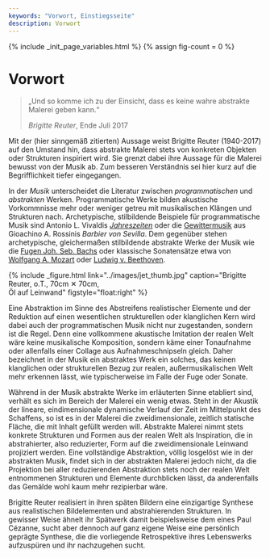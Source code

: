 ```yaml
---
keywords: "Vorwort, Einstiegsseite"
description: Vorwort
---
```


{% include _init_page_variables.html %}
{% assign fig-count = 0 %}

# Vorwort

<blockquote class="light">
  <p>„Und so komme ich zu der Einsicht, dass es keine wahre abstrakte
Malerei geben kann.“</p>
  <footer><cite>Brigitte Reuter</cite>, Ende Juli 2017</footer>
</blockquote>

Mit der (hier sinngemäß zitierten) Aussage weist <span
class="name">Brigitte Reuter</span> (1940-2017) auf den Umstand hin,
dass abstrakte Malerei stets von konkreten Objekten oder Strukturen
inspiriert wird.  Sie grenzt dabei ihre Aussage für die Malerei
bewusst von der Musik ab.  Zum besseren Verständnis sei hier kurz auf
die Begrifflichkeit tiefer eingegangen.

In der _Musik_ unterscheidet die Literatur zwischen _programmatischen_
und _abstrakten_ Werken.  Programmatische Werke bilden akustische
Vorkommnisse mehr oder weniger getreu mit musikalischen Klängen und
Strukturen nach.  Archetypische, stilbildende Beispiele für
programmatische Musik sind <span class="name">Antonio
L. Vivaldis</span>
[_Jahreszeiten_](https://www.youtube.com/watch?v=zzE-kVadtNw) oder die
[Gewittermusik](https://www.youtube.com/watch?v=DyrS_LyiB0o) aus <span
class="name">Gioachino A. Rossinis</span> _Barbier von Sevilla_.  Dem
gegenüber stehen archetypische, gleichermaßen stilbildende abstrakte
Werke der Musik wie die [Fugen <span
class="name">Joh. Seb. Bachs</span>](https://www.youtube.com/watch?v=Lrb0dHKJBR4)
oder klassische Sonatensätze etwa von <span class="name">[Wolfgang
A. Mozart](https://www.youtube.com/watch?v=dNbqRC4xtEg)</span> oder
<span class="name">[Ludwig
v. Beethoven](https://www.youtube.com/watch?v=o5dL-65mKe0)</span>.

{% include _figure.html
   link="../images/jet_thumb.jpg"
   caption="Brigitte Reuter, o.T., 70cm ✕ 70cm,<br /> Öl auf Leinwand"
   figstyle="float:right"
%}

Eine Abstraktion im Sinne des Abstreifens realistischer Elemente und
der Reduktion auf einen wesentlichen strukturellen oder klanglichen
Kern wird dabei auch der programmatischen Musik nicht nur zugestanden,
sondern ist die Regel.  Denn eine vollkommene akustische Imitation der
realen Welt wäre keine musikalische Komposition, sondern käme einer
Tonaufnahme oder allenfalls einer Collage aus Aufnahmeschnipseln
gleich.  Daher bezeichnet in der Musik ein abstraktes Werk ein
solches, das keinen klanglichen oder strukturellen Bezug zur realen,
außermusikalischen Welt mehr erkennen lässt, wie typischerweise im
Falle der Fuge oder Sonate.

Während in der Musik abstrakte Werke im erläuterten Sinne etabliert
sind, verhält es sich im Bereich der Malerei ein wenig etwas.  Steht
in der Akustik der lineare, eindimensionale dynamische Verlauf der
Zeit im Mittelpunkt des Schaffens, so ist es in der Malerei die
zweidimensionale, zeitlich statische Fläche, die mit Inhalt gefüllt
werden will.  Abstrakte Malerei nimmt stets konkrete Strukturen und
Formen aus der realen Welt als Inspiration, die in abstrahierter, also
reduzierter, Form auf die zweidimensionale Leinwand projiziert werden.
Eine vollständige Abstraktion, völlig losgelöst wie in der abstrakten
Musik, findet sich in der abstrakten Malerei jedoch nicht, da die
Projektion bei aller reduzierenden Abstraktion stets noch der realen
Welt entnommenen Strukturen und Elemente durchblicken lässt, da
anderenfalls das Gemälde wohl kaum mehr rezipierbar wäre.

<span class="name">Brigitte Reuter</span> realisiert in ihren späten
Bildern eine einzigartige Synthese aus realistischen Bildelementen und
abstrahierenden Strukturen.  In gewisser Weise ähnelt ihr Spätwerk
damit beispielsweise dem eines <span class="name">Paul Cézanne</span>,
sucht aber dennoch auf ganz eigene Weise eine persönlich geprägte
Synthese, die die vorliegende Retrospektive ihres Lebenswerks
aufzuspüren und ihr nachzugehen sucht.
